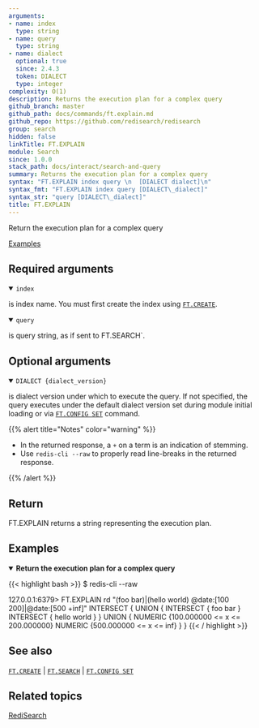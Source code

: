 ```yaml
---
arguments:
- name: index
  type: string
- name: query
  type: string
- name: dialect
  optional: true
  since: 2.4.3
  token: DIALECT
  type: integer
complexity: O(1)
description: Returns the execution plan for a complex query
github_branch: master
github_path: docs/commands/ft.explain.md
github_repo: https://github.com/redisearch/redisearch
group: search
hidden: false
linkTitle: FT.EXPLAIN
module: Search
since: 1.0.0
stack_path: docs/interact/search-and-query
summary: Returns the execution plan for a complex query
syntax: "FT.EXPLAIN index query \n  [DIALECT dialect]\n"
syntax_fmt: "FT.EXPLAIN index query [DIALECT\_dialect]"
syntax_str: "query [DIALECT\_dialect]"
title: FT.EXPLAIN
---
```


Return the execution plan for a complex query

[Examples](#examples)

## Required arguments

<details open>
<summary><code>index</code></summary>

is index name. You must first create the index using [`FT.CREATE`](/commands/ft.create).
</details>

<details open>
<summary><code>query</code></summary>

is query string, as if sent to FT.SEARCH`.
</details>

## Optional arguments

<details open>
<summary><code>DIALECT {dialect_version}</code></summary>

is dialect version under which to execute the query. If not specified, the query executes under the default dialect version set during module initial loading or via [`FT.CONFIG SET`](/commands/ft.config-set) command.
</details>

{{% alert title="Notes" color="warning" %}}
 
- In the returned response, a `+` on a term is an indication of stemming.
- Use `redis-cli --raw` to properly read line-breaks in the returned response.

{{% /alert %}}

## Return

FT.EXPLAIN returns a string representing the execution plan.

## Examples

<details open>
<summary><b>Return the execution plan for a complex query</b></summary>

{{< highlight bash >}}
$ redis-cli --raw

127.0.0.1:6379> FT.EXPLAIN rd "(foo bar)|(hello world) @date:[100 200]|@date:[500 +inf]"
INTERSECT {
  UNION {
    INTERSECT {
      foo
      bar
    }
    INTERSECT {
      hello
      world
    }
  }
  UNION {
    NUMERIC {100.000000 <= x <= 200.000000}
    NUMERIC {500.000000 <= x <= inf}
  }
}
{{< / highlight >}}
</details>

## See also

[`FT.CREATE`](/commands/ft.create) | [`FT.SEARCH`](/commands/ft.search) | [`FT.CONFIG SET`](/commands/ft.config-set)

## Related topics

[RediSearch](/docs/stack/search)

